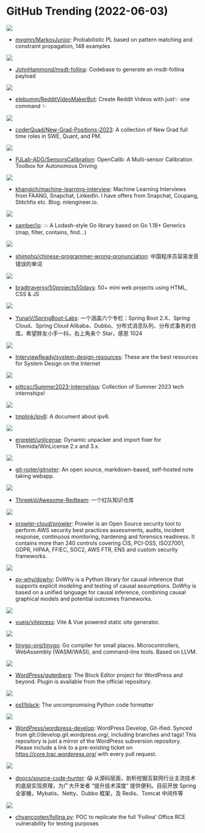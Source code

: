 # GitHub Trending (2022-06-03)

![](https://img.shields.io/badge/C%23-New%20599-green?style=flat-square&logo=appveyor)
- [mxgmn/MarkovJunior](https://github.com/mxgmn/MarkovJunior): Probabilistic PL based on pattern matching and constraint propagation, 148 examples

![](https://img.shields.io/badge/Python-New%20258-green?style=flat-square&logo=appveyor)
- [JohnHammond/msdt-follina](https://github.com/JohnHammond/msdt-follina): Codebase to generate an msdt-follina payload

![](https://img.shields.io/badge/Python-New%20178-green?style=flat-square&logo=appveyor)
- [elebumm/RedditVideoMakerBot](https://github.com/elebumm/RedditVideoMakerBot): Create Reddit Videos with just✨ one command ✨

![](https://img.shields.io/badge/none-New%2094-green?style=flat-square&logo=appveyor)
- [coderQuad/New-Grad-Positions-2023](https://github.com/coderQuad/New-Grad-Positions-2023): A collection of New Grad full time roles in SWE, Quant, and PM.

![](https://img.shields.io/badge/C%2B%2B-New%2041-green?style=flat-square&logo=appveyor)
- [PJLab-ADG/SensorsCalibration](https://github.com/PJLab-ADG/SensorsCalibration): OpenCalib: A Multi-sensor Calibration Toolbox for Autonomous Driving

![](https://img.shields.io/badge/none-New%20157-green?style=flat-square&logo=appveyor)
- [khangich/machine-learning-interview](https://github.com/khangich/machine-learning-interview): Machine Learning Interviews from FAANG, Snapchat, LinkedIn. I have offers from Snapchat, Coupang, Stitchfix etc. Blog: mlengineer.io.

![](https://img.shields.io/badge/Go-New%2031-green?style=flat-square&logo=appveyor)
- [samber/lo](https://github.com/samber/lo): 💥 A Lodash-style Go library based on Go 1.18+ Generics (map, filter, contains, find...)

![](https://img.shields.io/badge/Python-New%2072-green?style=flat-square&logo=appveyor)
- [shimohq/chinese-programmer-wrong-pronunciation](https://github.com/shimohq/chinese-programmer-wrong-pronunciation): 中国程序员容易发音错误的单词

![](https://img.shields.io/badge/CSS-New%20172-green?style=flat-square&logo=appveyor)
- [bradtraversy/50projects50days](https://github.com/bradtraversy/50projects50days): 50+ mini web projects using HTML, CSS & JS

![](https://img.shields.io/badge/Java-New%2027-green?style=flat-square&logo=appveyor)
- [YunaiV/SpringBoot-Labs](https://github.com/YunaiV/SpringBoot-Labs): 一个涵盖六个专栏：Spring Boot 2.X、Spring Cloud、Spring Cloud Alibaba、Dubbo、分布式消息队列、分布式事务的仓库。希望胖友小手一抖，右上角来个 Star，感恩 1024

![](https://img.shields.io/badge/none-New%20438-green?style=flat-square&logo=appveyor)
- [InterviewReady/system-design-resources](https://github.com/InterviewReady/system-design-resources): These are the best resources for System Design on the Internet

![](https://img.shields.io/badge/Python-New%20162-green?style=flat-square&logo=appveyor)
- [pittcsc/Summer2023-Internships](https://github.com/pittcsc/Summer2023-Internships): Collection of Summer 2023 tech internships!

![](https://img.shields.io/badge/none-New%2039-green?style=flat-square&logo=appveyor)
- [tmplink/ipv6](https://github.com/tmplink/ipv6): A document about ipv6.

![](https://img.shields.io/badge/Python-New%2022-green?style=flat-square&logo=appveyor)
- [ergrelet/unlicense](https://github.com/ergrelet/unlicense): Dynamic unpacker and import fixer for Themida/WinLicense 2.x and 3.x.

![](https://img.shields.io/badge/TypeScript-New%2062-green?style=flat-square&logo=appveyor)
- [git-noter/gitnoter](https://github.com/git-noter/gitnoter): An open source, markdown-based, self-hosted note taking webapp.

![](https://img.shields.io/badge/Python-New%2072-green?style=flat-square&logo=appveyor)
- [Threekiii/Awesome-Redteam](https://github.com/Threekiii/Awesome-Redteam): 一个红队知识仓库

![](https://img.shields.io/badge/Shell-New%2011-green?style=flat-square&logo=appveyor)
- [prowler-cloud/prowler](https://github.com/prowler-cloud/prowler): Prowler is an Open Source security tool to perform AWS security best practices assessments, audits, incident response, continuous monitoring, hardening and forensics readiness. It contains more than 240 controls covering CIS, PCI-DSS, ISO27001, GDPR, HIPAA, FFIEC, SOC2, AWS FTR, ENS and custom security frameworks.

![](https://img.shields.io/badge/Python-New%2048-green?style=flat-square&logo=appveyor)
- [py-why/dowhy](https://github.com/py-why/dowhy): DoWhy is a Python library for causal inference that supports explicit modeling and testing of causal assumptions. DoWhy is based on a unified language for causal inference, combining causal graphical models and potential outcomes frameworks.

![](https://img.shields.io/badge/TypeScript-New%2032-green?style=flat-square&logo=appveyor)
- [vuejs/vitepress](https://github.com/vuejs/vitepress): Vite & Vue powered static site generator.

![](https://img.shields.io/badge/Go-New%2010-green?style=flat-square&logo=appveyor)
- [tinygo-org/tinygo](https://github.com/tinygo-org/tinygo): Go compiler for small places. Microcontrollers, WebAssembly (WASM/WASI), and command-line tools. Based on LLVM.

![](https://img.shields.io/badge/JavaScript-New%206-green?style=flat-square&logo=appveyor)
- [WordPress/gutenberg](https://github.com/WordPress/gutenberg): The Block Editor project for WordPress and beyond. Plugin is available from the official repository.

![](https://img.shields.io/badge/Python-New%2081-green?style=flat-square&logo=appveyor)
- [psf/black](https://github.com/psf/black): The uncompromising Python code formatter

![](https://img.shields.io/badge/PHP-New%2022-green?style=flat-square&logo=appveyor)
- [WordPress/wordpress-develop](https://github.com/WordPress/wordpress-develop): WordPress Develop, Git-ified. Synced from git://develop.git.wordpress.org/, including branches and tags! This repository is just a mirror of the WordPress subversion repository. Please include a link to a pre-existing ticket on https://core.trac.wordpress.org/ with every pull request.

![](https://img.shields.io/badge/Java-New%2038-green?style=flat-square&logo=appveyor)
- [doocs/source-code-hunter](https://github.com/doocs/source-code-hunter): 😱 从源码层面，剖析挖掘互联网行业主流技术的底层实现原理，为广大开发者 “提升技术深度” 提供便利。目前开放 Spring 全家桶，Mybatis、Netty、Dubbo 框架，及 Redis、Tomcat 中间件等

![](https://img.shields.io/badge/Smarty-New%20134-green?style=flat-square&logo=appveyor)
- [chvancooten/follina.py](https://github.com/chvancooten/follina.py): POC to replicate the full 'Follina' Office RCE vulnerability for testing purposes

